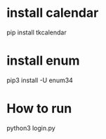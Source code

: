 # install calendar
pip install tkcalendar

# install enum
pip3 install -U enum34


# How to run
python3 login.py
